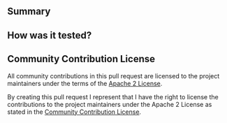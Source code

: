 ## Summary

## How was it tested?

## Community Contribution License

All community contributions in this pull request are licensed to the project maintainers under the terms of the [Apache 2 License](https://www.apache.org/licenses/LICENSE-2.0).

By creating this pull request I represent that I have the right to license the contributions to the project maintainers under the Apache 2 License as stated in the [Community Contribution License](https://github.com/jetify-com/opensource/blob/main/CONTRIBUTING.md#community-contribution-license).
